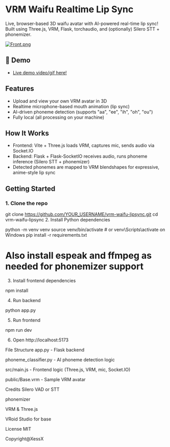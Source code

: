 # VRM Waifu Realtime Lip Sync

Live, browser-based 3D waifu avatar with AI-powered real-time lip sync!  
Built using Three.js, VRM, Flask, torchaudio, and (optionally) Silero STT + phonemizer.

[![Front.png](https://i.postimg.cc/gJksc0Pw/Front.png)](https://postimg.cc/R3yKX4h9)

## 🚀 Demo

- [Live demo video/gif here!](https://jmp.sh/s/jmiNPM6UnldatUDUaRKP)

## Features

- Upload and view your own VRM avatar in 3D
- Realtime microphone-based mouth animation (lip sync)
- AI-driven phoneme detection (supports "aa", "ee", "ih", "oh", "ou")
- Fully local (all processing on your machine)

## How It Works

- Frontend: Vite + Three.js loads VRM, captures mic, sends audio via Socket.IO
- Backend: Flask + Flask-SocketIO receives audio, runs phoneme inference (Silero STT + phonemizer)
- Detected phonemes are mapped to VRM blendshapes for expressive, anime-style lip sync

## Getting Started

### 1. Clone the repo

git clone https://github.com/YOUR_USERNAME/vrm-waifu-lipsync.git
cd vrm-waifu-lipsync
2. Install Python dependencies

python -m venv venv
source venv/bin/activate  # or venv\Scripts\activate on Windows
pip install -r requirements.txt
# Also install espeak and ffmpeg as needed for phonemizer support
3. Install frontend dependencies


npm install

4. Run backend


python app.py

5. Run frontend

npm run dev

6. Open http://localhost:5173

File Structure
app.py - Flask backend

phoneme_classifier.py - AI phoneme detection logic

src/main.js - Frontend logic (Three.js, VRM, mic, Socket.IO)

public/Base.vrm - Sample VRM avatar

Credits
Silero VAD or STT

phonemizer

VRM & Three.js

VRoid Studio for base

License
MIT

Copyright@XessX
